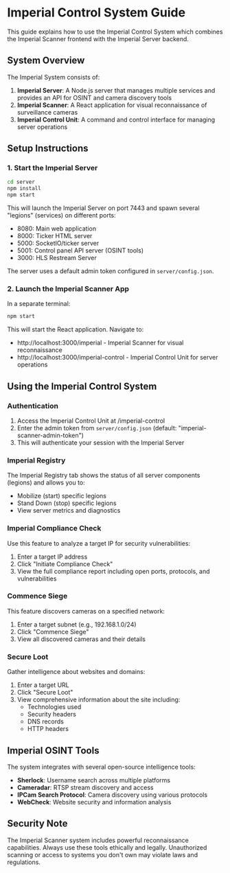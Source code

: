 
# Imperial Control System Guide

This guide explains how to use the Imperial Control System which combines the Imperial Scanner frontend with the Imperial Server backend.

## System Overview

The Imperial System consists of:

1. **Imperial Server**: A Node.js server that manages multiple services and provides an API for OSINT and camera discovery tools
2. **Imperial Scanner**: A React application for visual reconnaissance of surveillance cameras 
3. **Imperial Control Unit**: A command and control interface for managing server operations

## Setup Instructions

### 1. Start the Imperial Server

```bash
cd server
npm install
npm start
```

This will launch the Imperial Server on port 7443 and spawn several "legions" (services) on different ports:
- 8080: Main web application 
- 8000: Ticker HTML server
- 5000: SocketIO/ticker server
- 5001: Control panel API server (OSINT tools)
- 3000: HLS Restream Server

The server uses a default admin token configured in `server/config.json`.

### 2. Launch the Imperial Scanner App

In a separate terminal:

```bash
npm start
```

This will start the React application. Navigate to:
- http://localhost:3000/imperial - Imperial Scanner for visual reconnaissance
- http://localhost:3000/imperial-control - Imperial Control Unit for server operations

## Using the Imperial Control System

### Authentication

1. Access the Imperial Control Unit at /imperial-control
2. Enter the admin token from `server/config.json` (default: "imperial-scanner-admin-token")
3. This will authenticate your session with the Imperial Server

### Imperial Registry

The Imperial Registry tab shows the status of all server components (legions) and allows you to:
- Mobilize (start) specific legions
- Stand Down (stop) specific legions 
- View server metrics and diagnostics

### Imperial Compliance Check

Use this feature to analyze a target IP for security vulnerabilities:
1. Enter a target IP address
2. Click "Initiate Compliance Check" 
3. View the full compliance report including open ports, protocols, and vulnerabilities

### Commence Siege

This feature discovers cameras on a specified network:
1. Enter a target subnet (e.g., 192.168.1.0/24)
2. Click "Commence Siege"
3. View all discovered cameras and their details

### Secure Loot

Gather intelligence about websites and domains:
1. Enter a target URL
2. Click "Secure Loot"
3. View comprehensive information about the site including:
   - Technologies used
   - Security headers
   - DNS records
   - HTTP headers

## Imperial OSINT Tools

The system integrates with several open-source intelligence tools:

- **Sherlock**: Username search across multiple platforms
- **Cameradar**: RTSP stream discovery and access
- **IPCam Search Protocol**: Camera discovery using various protocols
- **WebCheck**: Website security and information analysis

## Security Note

The Imperial Scanner system includes powerful reconnaissance capabilities. Always use these tools ethically and legally. Unauthorized scanning or access to systems you don't own may violate laws and regulations.
